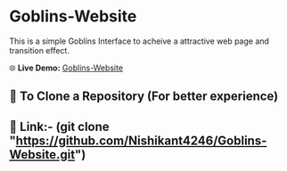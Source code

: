 #  Goblins-Website 
This is a simple Goblins Interface to acheive a attractive web page and transition effect.

🌐 **Live Demo:** [Goblins-Website](https://nishikant4246.github.io/Goblins-Website/Goblins.html)

## 🚀 To Clone a Repository (For better experience)

## 🔗 Link:- (git clone "https://github.com/Nishikant4246/Goblins-Website.git")


